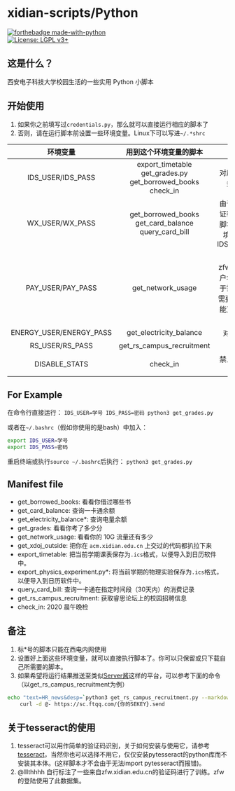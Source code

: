 # xidian-scripts/Python

[![forthebadge made-with-python](http://ForTheBadge.com/images/badges/made-with-python.svg)](https://www.python.org/)  
[![License: LGPL v3+](https://img.shields.io/badge/License-LGPL%20v3+-blue.svg)](https://www.gnu.org/licenses/lgpl-3.0)

## 这是什么？

西安电子科技大学校园生活的一些实用 Python 小脚本

## 开始使用

1. 如果你之前填写过`credentials.py`，那么就可以直接运行相应的脚本了
1. 否则，请在运行脚本前设置一些环境变量。Linux下可以写进`~/.*shrc`

|环境变量|用到这个环境变量的脚本|补充说明|
|:-:|:-:|:-:|
|IDS_USER/IDS_PASS|export_timetable<br>get_grades.py<br>get_borrowed_books<br>check_in|对应西电统一认证服务的用户名密码|
|WX_USER/WX_PASS|get_borrowed_books<br>get_card_balance<br>query_card_bill|由于此服务与统一认证密码保持一致，若脚本找不到这两个环境变量，则会使用IDS_USER/IDS_PASS|
|PAY_USER/PAY_PASS|get_network_usage|对应zfw.xidian.edu.cn用户名密码，此脚本由于需要识别验证码，需要安装tesseract才能正常运行，且登陆速度可能较慢|
|ENERGY_USER/ENERGY_PASS|get_electricity_balance|对应宿舍电费账户|
|RS_USER/RS_PASS|get_rs_campus_recruitment|睿思校外站|
|DISABLE_STATS|check_in|禁止开发者收集使用日志|


## For Example

在命令行直接运行：
`IDS_USER=学号 IDS_PASS=密码 python3 get_grades.py`

或者在`~/.bashrc`（假如你使用的是bash）中加入：
```sh
export IDS_USER=学号
export IDS_PASS=密码
```
重启终端或执行`source ~/.bashrc`后执行：
`python3 get_grades.py`

## Manifest file

* get_borrowed_books: 看看你借过哪些书
* get_card_balance: 查询一卡通余额
* get_electricity_balance*: 查询电量余额
* get_grades: 看看你考了多少分
* get_network_usage: 看看你的 10G 流量还有多少
* get_xdoj_outside: 把你在 `acm.xidian.edu.cn` 上交过的代码都扒拉下来
* export_timetable: 把当前学期课表保存为`.ics`格式，以便导入到日历软件中。
* export_physics_experiment.py*: 将当前学期的物理实验保存为`.ics`格式，以便导入到日历软件中。
* query_card_bill: 查询一卡通在指定时间段（30天内）的消费记录
* get_rs_campus_recruitment: 获取睿思论坛上的校园招聘信息
* check_in: 2020 晨午晚检

## 备注

1. 标*号的脚本只能在西电内网使用
1. 设置好上面这些环境变量，就可以直接执行脚本了。你可以只保留或只下载自己所需要的脚本。
1. 如果希望将运行结果推送至类似[Server酱](https://sc.ftqq.com)这样的平台，可以参考下面的命令（以get_rs_campus_recruitment为例）

```bash
echo "text=HR_news&desp=`python3 get_rs_campus_recruitment.py --markdown --urlencode`" | \
    curl -d @- https://sc.ftqq.com/{你的SEKEY}.send
```

## 关于tesseract的使用

1. tesseract可以用作简单的验证码识别，关于如何安装与使用它，请参考[tesseract](https://github.com/tesseract-ocr/tesseract/wiki)，当然你也可以选择不用它，仅仅安装pytesseract的python库而不安装其本体。(这样脚本才不会由于无法import pytesseract而报错)。
1. @lllthhhh 自行标注了一些来自zfw.xidian.edu.cn的验证码进行了训练。zfw的登陆使用了此数据集。
